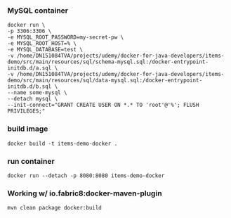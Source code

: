 ### MySQL container
```
docker run \
-p 3306:3306 \
-e MYSQL_ROOT_PASSWORD=my-secret-pw \
-e MYSQL_ROOT_HOST=% \
-e MYSQL_DATABASE=test \
-v /home/DN151084TVA/projects/udemy/docker-for-java-developers/items-demo/src/main/resources/sql/schema-mysql.sql:/docker-entrypoint-initdb.d/a.sql \
-v /home/DN151084TVA/projects/udemy/docker-for-java-developers/items-demo/src/main/resources/sql/data-mysql.sql:/docker-entrypoint-initdb.d/b.sql \
--name some-mysql \
--detach mysql \
--init-connect="GRANT CREATE USER ON *.* TO 'root'@'%'; FLUSH PRIVILEGES;"
```
### build image
```
docker build -t items-demo-docker .
```

### run container
```
docker run --detach -p 8080:8080 items-demo-docker
```

### Working w/ io.fabric8:docker-maven-plugin
```
mvn clean package docker:build
```